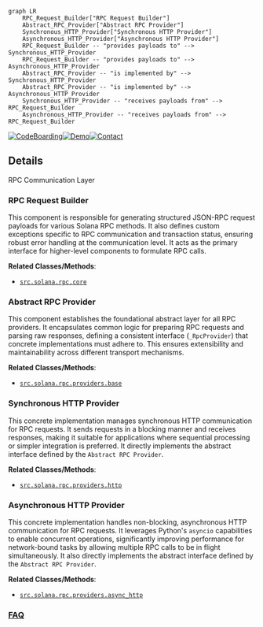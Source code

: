 ```mermaid
graph LR
    RPC_Request_Builder["RPC Request Builder"]
    Abstract_RPC_Provider["Abstract RPC Provider"]
    Synchronous_HTTP_Provider["Synchronous HTTP Provider"]
    Asynchronous_HTTP_Provider["Asynchronous HTTP Provider"]
    RPC_Request_Builder -- "provides payloads to" --> Synchronous_HTTP_Provider
    RPC_Request_Builder -- "provides payloads to" --> Asynchronous_HTTP_Provider
    Abstract_RPC_Provider -- "is implemented by" --> Synchronous_HTTP_Provider
    Abstract_RPC_Provider -- "is implemented by" --> Asynchronous_HTTP_Provider
    Synchronous_HTTP_Provider -- "receives payloads from" --> RPC_Request_Builder
    Asynchronous_HTTP_Provider -- "receives payloads from" --> RPC_Request_Builder
```

[![CodeBoarding](https://img.shields.io/badge/Generated%20by-CodeBoarding-9cf?style=flat-square)](https://github.com/CodeBoarding/GeneratedOnBoardings)[![Demo](https://img.shields.io/badge/Try%20our-Demo-blue?style=flat-square)](https://www.codeboarding.org/demo)[![Contact](https://img.shields.io/badge/Contact%20us%20-%20contact@codeboarding.org-lightgrey?style=flat-square)](mailto:contact@codeboarding.org)

## Details

RPC Communication Layer

### RPC Request Builder
This component is responsible for generating structured JSON-RPC request payloads for various Solana RPC methods. It also defines custom exceptions specific to RPC communication and transaction status, ensuring robust error handling at the communication level. It acts as the primary interface for higher-level components to formulate RPC calls.


**Related Classes/Methods**:

- <a href="https://github.com/michaelhly/solana-py/blob/master/src/solana/rpc/core.py" target="_blank" rel="noopener noreferrer">`src.solana.rpc.core`</a>


### Abstract RPC Provider
This component establishes the foundational abstract layer for all RPC providers. It encapsulates common logic for preparing RPC requests and parsing raw responses, defining a consistent interface (`_RpcProvider`) that concrete implementations must adhere to. This ensures extensibility and maintainability across different transport mechanisms.


**Related Classes/Methods**:

- <a href="https://github.com/michaelhly/solana-py/blob/master/src/solana/rpc/providers/base.py" target="_blank" rel="noopener noreferrer">`src.solana.rpc.providers.base`</a>


### Synchronous HTTP Provider
This concrete implementation manages synchronous HTTP communication for RPC requests. It sends requests in a blocking manner and receives responses, making it suitable for applications where sequential processing or simpler integration is preferred. It directly implements the abstract interface defined by the `Abstract RPC Provider`.


**Related Classes/Methods**:

- <a href="https://github.com/michaelhly/solana-py/blob/master/src/solana/rpc/providers/http.py" target="_blank" rel="noopener noreferrer">`src.solana.rpc.providers.http`</a>


### Asynchronous HTTP Provider
This concrete implementation handles non-blocking, asynchronous HTTP communication for RPC requests. It leverages Python's `asyncio` capabilities to enable concurrent operations, significantly improving performance for network-bound tasks by allowing multiple RPC calls to be in flight simultaneously. It also directly implements the abstract interface defined by the `Abstract RPC Provider`.


**Related Classes/Methods**:

- <a href="https://github.com/michaelhly/solana-py/blob/master/src/solana/rpc/providers/async_http.py" target="_blank" rel="noopener noreferrer">`src.solana.rpc.providers.async_http`</a>




### [FAQ](https://github.com/CodeBoarding/GeneratedOnBoardings/tree/main?tab=readme-ov-file#faq)